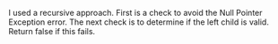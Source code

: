 I used a recursive approach. First is a check to avoid the Null Pointer Exception error. The next check is to determine if the left child is valid. Return false if this fails.
